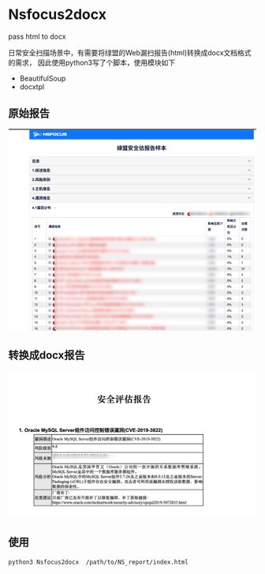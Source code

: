# Nsfocus2docx
pass html  to docx


日常安全扫描场景中，有需要将绿盟的Web漏扫报告(html)转换成docx文档格式的需求，
因此使用python3写了个脚本，使用模块如下
- BeautifulSoup
- docxtpl

## 原始报告

![html](./img/nsfocus_html.png)


## 转换成docx报告
![docx](./img/nsfocus_docx.png)

## 使用
```zsh
python3 Nsfocus2docx  /path/to/NS_report/index.html
```




